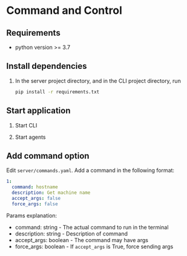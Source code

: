 # Command and Control

## Requirements
* python version >= 3.7

## Install dependencies
1. In the server project directory, and in the CLI project directory, run
    ```cmd
   pip install -r requirements.txt
   ```

## Start application

1. Start CLI
   
2. Start agents

## Add command option
Edit `server/commands.yaml`. Add a command in the following format:
```yaml
1:
  command: hostname
  description: Get machine name
  accept_args: false
  force_args: false
```
Params explanation:
* command: string - The actual command to run in the terminal
* description: string - Description of command
* accept_args: boolean - The command may have args
* force_args: boolean - If `accept_args` is True, force sending args